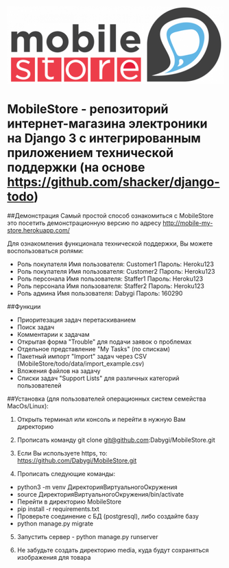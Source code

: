 ![Окошко из приложения](https://github.com/Dabygi/MobileStore/blob/master/mobile-store-online.png?raw=true)
# MobileStore - репозиторий интернет-магазина электроники на Django 3 c интегрированным приложением технической поддержки (на основе https://github.com/shacker/django-todo)



##Демонстрация
Самый простой способ ознакомиться с MobileStore это посетить демонстрационную
версию по адресу http://mobile-my-store.herokuapp.com/

Для ознакомления функционала технической поддержки, Вы можете воспользоваться 
ролями:

- Роль покупателя Имя пользователя: Customer1 Пароль: Heroku123
- Роль покупателя Имя пользователя: Customer2 Пароль: Heroku123
- Роль персонала Имя пользователя: Staffer1 Пароль: Heroku123
- Роль персонала Имя пользователя: Staffer2 Пароль: Heroku123
- Роль админа Имя пользователя: Dabygi Пароль: 160290

##Функции
- Приоритезация задач перетаскиванием
- Поиск задач
- Комментарии к задачам
- Открытая форма "Trouble" для подачи заявок о проблемах
- Отдельное представление "My Tasks" (по спискам)
- Пакетный импорт "Import" задач через CSV (MobileStore/todo/data/import_example.csv)
- Вложения файлов на задачу
- Списки задач "Support Lists" для различных категорий пользователей

##Установка 
(для пользователей операционных систем семейства MacOs/Linux):

1. Открыть терминал или консоль и перейти в нужную Вам директорию
2. Прописать команду git clone git@github.com:Dabygi/MobileStore.git

3. Если Вы используете https, то: https://github.com/Dabygi/MobileStore.git

4. Прописать следующие команды:

  - python3 -m venv ДиректорияВиртуальногоОкружения
  - source ДиректорияВиртуальногоОкружения/bin/activate
  - Перейти в директорию MobileStore
  - pip install -r requirements.txt
  - Проверьте соединение с БД (postgresql), либо создайте базу
  - python manage.py migrate


5. Запустить сервер - python manage.py runserver

6. Не забудьте создать директорию media, куда будут сохраняться изображения для товара
